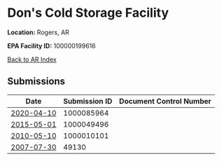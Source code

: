 # Don's Cold Storage Facility

**Location:** Rogers, AR

**EPA Facility ID:** 100000199616

[Back to AR Index](../../index.md)

## Submissions

| Date | Submission ID | Document Control Number |
|------|--------------|-------------------------|
| [2020-04-10](submissions/1000085964.md) | 1000085964 |  |
| [2015-05-01](submissions/1000049496.md) | 1000049496 |  |
| [2010-05-10](submissions/1000010101.md) | 1000010101 |  |
| [2007-07-30](submissions/49130.md) | 49130 |  |
